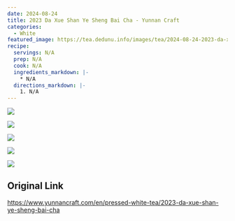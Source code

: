 ```yaml
---
date: 2024-08-24
title: 2023 Da Xue Shan Ye Sheng Bai Cha - Yunnan Craft
categories:
  - White
featured_image: https://tea.dedunu.info/images/tea/2024-08-24-2023-da-xue-shan-ye-sheng-bai-cha-1.jpeg
recipe:
  servings: N/A
  prep: N/A
  cook: N/A
  ingredients_markdown: |-
    * N/A
  directions_markdown: |-
    1. N/A
---
```


![](https://tea.dedunu.info/images/tea/2024-08-24-2023-da-xue-shan-ye-sheng-bai-cha-2.jpeg)

![](https://tea.dedunu.info/images/tea/2024-08-24-2023-da-xue-shan-ye-sheng-bai-cha-3.jpeg)

![](https://tea.dedunu.info/images/tea/2024-08-24-2023-da-xue-shan-ye-sheng-bai-cha-4.jpeg)

![](https://tea.dedunu.info/images/tea/2024-08-24-2023-da-xue-shan-ye-sheng-bai-cha-5.jpeg)

![](https://tea.dedunu.info/images/tea/2024-08-24-2023-da-xue-shan-ye-sheng-bai-cha-6.jpeg)

## Original Link

<https://www.yunnancraft.com/en/pressed-white-tea/2023-da-xue-shan-ye-sheng-bai-cha>